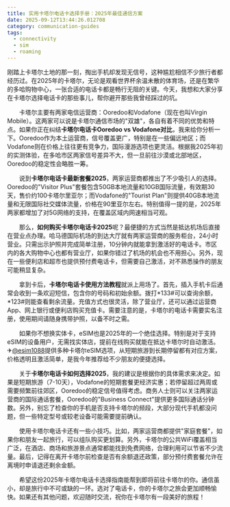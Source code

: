 ```yaml
---
title: 实用卡塔尔电话卡选择手册：2025年最佳通信方案
date: 2025-09-12T13:44:26.012708
category: communication-guides
tags:
  - connectivity
  - sim
  - roaming
---
```


刚踏上卡塔尔土地的那一刻，掏出手机却发现无信号，这种尴尬相信不少旅行者都经历过。在2025年的卡塔尔，无论是观看世界杯余温未散的体育场，还是在繁华的多哈购物中心，一张合适的电话卡都是畅行无阻的关键。今天，我想和大家分享在卡塔尔选择电话卡的那些事儿，帮你避开那些我曾经踩过的坑。

　　卡塔尔主要有两家电信运营商：Ooredoo和Vodafone（现在也叫Virgin Mobile）。这两家可以说是卡塔尔通信市场的"双雄"，各自有着不同的优势和特点。如果你正在纠结**卡塔尔电话卡Ooredoo vs Vodafone对比**，我来给你分析一下。Ooredoo作为本土运营商，信号覆盖更广，特别是在一些偏远地区；而Vodafone则在价格上往往更有竞争力，国际漫游选项也更灵活。根据我2025年初的实测体验，在多哈市区两家信号差异不大，但一旦前往沙漠或北部地区，Ooredoo的稳定性会略胜一筹。

　　说到**卡塔尔电话卡最新套餐2025**，两家运营商都推出了不少吸引人的选择。Ooredoo的"Visitor Plus"套餐包含50GB本地流量和10GB国际流量，有效期30天，售价约100卡塔尔里亚尔；而Vodafone的"Tourist Plan"则提供40GB本地流量和无限国际社交媒体流量，价格在90里亚尔左右。特别值得一提的是，2025年两家都增加了对5G网络的支持，在覆盖区域内网速相当可观。

　　那么，**如何购买卡塔尔电话卡2025**呢？最便捷的方式当然是抵达机场后直接在营业点办理。哈马德国际机场的到达大厅就有两家运营商的服务柜台，24小时营业。只需出示护照并完成简单注册，10分钟内就能拿到激活好的电话卡。市区内的各大购物中心也都有营业厅，如果你错过了机场的机会也不用担心。另外，现在一些便利店和超市也提供预付费电话卡，但需要自己激活，对不熟悉操作的朋友可能稍显复杂。

　　拿到卡后，**卡塔尔电话卡使用方法教程**就派上用场了。首先，插入手机卡后通常会收到一条欢迎短信，包含你的号码和初始余额。拨打*133#可以查询余额，*123#则能查看剩余流量。充值方式也很灵活，除了营业厅，还可以通过运营商App、网上银行或便利店购买充值卡。需要注意的是，卡塔尔的电话卡需要实名注册，使用期间请随身携带护照，以备不时之需。

　　如果你不想换实体卡，eSIM也是2025年的一个绝佳选择。特别是对于支持eSIM的设备用户，无需找实体店，提前在线购买就能在抵达卡塔尔时自动激活。✈[@esim1088](https://t.me/s/esim1088)提供多种卡塔尔eSIM选项，从短期旅游到长期停留都有对应方案，价格透明且激活简单，是我今年推荐给不少朋友的便捷选择。

　　关于**卡塔尔电话卡如何选择2025**，我的建议是根据你的具体需求来决定。如果是短期旅游（7-10天），Vodafone的短期套餐更经济实惠；若停留超过两周或需要频繁前往郊区，Ooredoo的稳定信号值得考虑。商务人士则可以关注两家运营商的国际通话套餐，Ooredoo的"Business Connect"提供更多国际通话分钟数。另外，别忘了检查你的手机是否支持卡塔尔的频段，大部分现代手机都没问题，但一些特定型号或较老设备可能需要提前确认。

　　使用卡塔尔电话卡还有一些小技巧。比如，两家运营商都提供"家庭套餐"，如果你和朋友一起旅行，可以组队购买更划算。另外，卡塔尔的公共WiFi覆盖相当广泛，在酒店、商场和旅游景点通常都能找到免费网络，合理利用可以节省不少流量。最后，记得在离开卡塔尔前检查是否有余额退还政策，部分预付费套餐允许在离境时申请退还剩余金额。

　　希望这份2025年卡塔尔电话卡选择指南能帮到即将前往卡塔尔的你。通信虽小，却是旅行中不可或缺的一环。选对了电话卡，你的卡塔尔之旅会更加顺畅愉快。如果还有其他问题，欢迎随时交流，祝你在卡塔尔有一段美好的旅程！